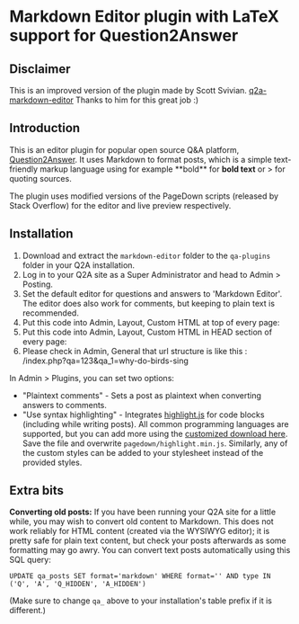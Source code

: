 

Markdown Editor plugin with LaTeX support for Question2Answer
=================================================

Disclaimer
-------------------------------------------------

This is an improved version of the plugin made by Scott Svivian. 
[q2a-markdown-editor](https://github.com/svivian/q2a-markdown-editor)
Thanks to him for this great job :)


Introduction
-------------------------------------------------

This is an editor plugin for popular open source Q&A platform, [Question2Answer](http://www.question2answer.org). It uses Markdown to format posts, which is a simple text-friendly markup language using for example \*\*bold\*\* for **bold text** or \> for quoting sources.

The plugin uses modified versions of the PageDown scripts (released by Stack Overflow) for the editor and live preview respectively.




Installation
-------------------------------------------------

1. Download and extract the `markdown-editor` folder to the `qa-plugins` folder in your Q2A installation.
2. Log in to your Q2A site as a Super Administrator and head to Admin > Posting.
3. Set the default editor for questions and answers to 'Markdown Editor'. The editor does also work for comments, but keeping to plain text is recommended.
4. Put this code into Admin, Layout, Custom HTML at top of every page: 
    <script type="text/x-mathjax-config">
    MathJax.Hub.Config({
	  extensions: ["tex2jax.js"],
    jax: ["input/TeX","output/HTML-CSS"],
    tex2jax: {inlineMath: [["$","$"],["\\(","\\)"]]},
    TeX: { extensions: ["AMSmath.js","AMSsymbols.js"]}
    });
    </script>
5. Put this code into Admin, Layout, Custom HTML in HEAD section of every page: 
    <script type="text/javascript"
    src="http://cdn.mathjax.org/mathjax/latest/MathJax.js?config=TeX-AMS-MML_HTMLorMML">
    </script>
6. Please check in Admin, General that url structure is like this : 
    /index.php?qa=123&qa_1=why-do-birds-sing


In Admin > Plugins, you can set two options:

- "Plaintext comments" - Sets a post as plaintext when converting answers to comments.
- "Use syntax highlighting" - Integrates [highlight.js](http://softwaremaniacs.org/soft/highlight/en/) for code blocks (including while writing posts). All common programming languages are supported, but you can add more using the [customized download here](http://softwaremaniacs.org/soft/highlight/en/download/). Save the file and overwrite `pagedown/highlight.min.js`. Similarly, any of the custom styles can be added to your stylesheet instead of the provided styles.



Extra bits
-------------------------------------------------

**Converting old posts:** If you have been running your Q2A site for a little while, you may wish to convert old content to Markdown. This does not work reliably for HTML content (created via the WYSIWYG editor); it is pretty safe for plain text content, but check your posts afterwards as some formatting may go awry. You can convert text posts automatically using this SQL query:

    UPDATE qa_posts SET format='markdown' WHERE format='' AND type IN ('Q', 'A', 'Q_HIDDEN', 'A_HIDDEN')

(Make sure to change `qa_` above to your installation's table prefix if it is different.)
